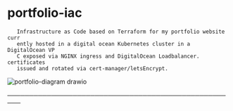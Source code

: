 # portfolio-iac
       
       Infrastructure as Code based on Terraform for my portfolio website curr
       ently hosted in a digital ocean Kubernetes cluster in a DigitalOcean VP
       C exposed via NGINX ingress and DigitalOcean Loadbalancer. certificates
       issued and rotated via cert-manager/letsEncrypt.

![portfolio-diagram drawio](https://github.com/iuriikogan/portfolio-iac/assets/47596530/2a0212d1-9f57-473b-bef7-ce947fa6bdad)

─────────────────────────────────────────────────────
